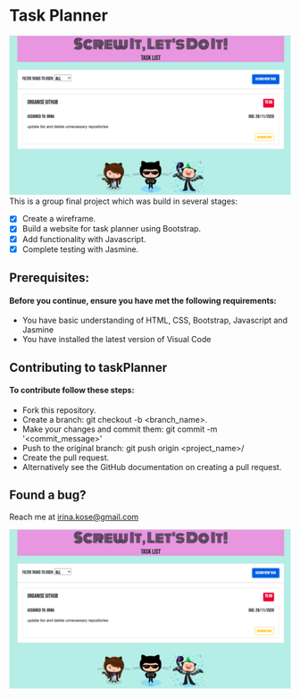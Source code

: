 # **Task Planner**
 ![screenshot](/img/Screenshot.png)
This is a group final project which was build in several stages: 

- [x] Create a wireframe.
- [x] Build a website for task planner using Bootstrap. 
- [x] Add functionality with Javascript. 
- [x] Complete testing with Jasmine. 

## Prerequisites:

#### Before you continue, ensure you have met the following requirements:
- You have basic understanding of HTML, CSS, Bootstrap, Javascript and Jasmine
- You have installed the latest version of Visual Code 

## Contributing to taskPlanner
#### To contribute follow these steps:
- Fork this repository.
- Create a branch: git checkout -b <branch_name>.
- Make your changes and commit them: git commit -m '<commit_message>'
- Push to the original branch: git push origin <project_name>/<location>
- Create the pull request.
- Alternatively see the GitHub documentation on creating a pull request.

## Found a bug?
Reach me at irina.kose@gmail.com
 
 ![screenshot](/img/Screenshot.png)

